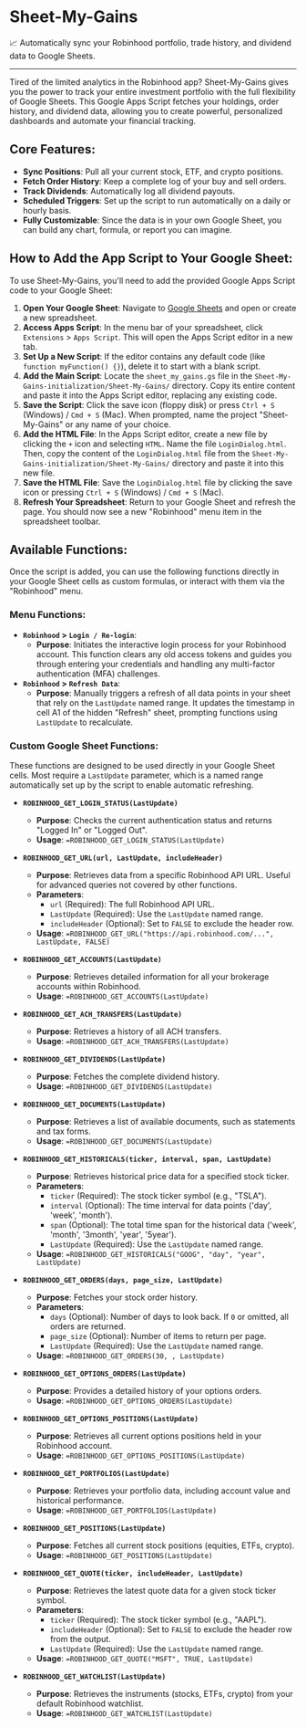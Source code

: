 # Sheet-My-Gains

📈 Automatically sync your Robinhood portfolio, trade history, and dividend data to Google Sheets.

---

Tired of the limited analytics in the Robinhood app? Sheet-My-Gains gives you the power to track your entire investment portfolio with the full flexibility of Google Sheets. This Google Apps Script fetches your holdings, order history, and dividend data, allowing you to create powerful, personalized dashboards and automate your financial tracking.

## Core Features:

* **Sync Positions**: Pull all your current stock, ETF, and crypto positions.
* **Fetch Order History**: Keep a complete log of your buy and sell orders.
* **Track Dividends**: Automatically log all dividend payouts.
* **Scheduled Triggers**: Set up the script to run automatically on a daily or hourly basis.
* **Fully Customizable**: Since the data is in your own Google Sheet, you can build any chart, formula, or report you can imagine.

## How to Add the App Script to Your Google Sheet:

To use Sheet-My-Gains, you'll need to add the provided Google Apps Script code to your Google Sheet:

1.  **Open Your Google Sheet**: Navigate to [Google Sheets](https://docs.google.com/spreadsheets/u/0/) and open or create a new spreadsheet.
2.  **Access Apps Script**: In the menu bar of your spreadsheet, click `Extensions` > `Apps Script`. This will open the Apps Script editor in a new tab.
3.  **Set Up a New Script**: If the editor contains any default code (like `function myFunction() {}`), delete it to start with a blank script.
4.  **Add the Main Script**: Locate the `sheet_my_gains.gs` file in the `Sheet-My-Gains-initialization/Sheet-My-Gains/` directory. Copy its entire content and paste it into the Apps Script editor, replacing any existing code.
5.  **Save the Script**: Click the save icon (floppy disk) or press `Ctrl + S` (Windows) / `Cmd + S` (Mac). When prompted, name the project "Sheet-My-Gains" or any name of your choice.
6.  **Add the HTML File**: In the Apps Script editor, create a new file by clicking the `+` icon and selecting `HTML`. Name the file `LoginDialog.html`. Then, copy the content of the `LoginDialog.html` file from the `Sheet-My-Gains-initialization/Sheet-My-Gains/` directory and paste it into this new file.
7.  **Save the HTML File**: Save the `LoginDialog.html` file by clicking the save icon or pressing `Ctrl + S` (Windows) / `Cmd + S` (Mac).
8.  **Refresh Your Spreadsheet**: Return to your Google Sheet and refresh the page. You should now see a new "Robinhood" menu item in the spreadsheet toolbar.

## Available Functions:

Once the script is added, you can use the following functions directly in your Google Sheet cells as custom formulas, or interact with them via the "Robinhood" menu.

### Menu Functions:

* **`Robinhood` > `Login / Re-login`**:
    * **Purpose**: Initiates the interactive login process for your Robinhood account. This function clears any old access tokens and guides you through entering your credentials and handling any multi-factor authentication (MFA) challenges.
* **`Robinhood` > `Refresh Data`**:
    * **Purpose**: Manually triggers a refresh of all data points in your sheet that rely on the `LastUpdate` named range. It updates the timestamp in cell A1 of the hidden "Refresh" sheet, prompting functions using `LastUpdate` to recalculate.

### Custom Google Sheet Functions:

These functions are designed to be used directly in your Google Sheet cells. Most require a `LastUpdate` parameter, which is a named range automatically set up by the script to enable automatic refreshing.

* **`ROBINHOOD_GET_LOGIN_STATUS(LastUpdate)`**
    * **Purpose**: Checks the current authentication status and returns "Logged In" or "Logged Out".
    * **Usage**: `=ROBINHOOD_GET_LOGIN_STATUS(LastUpdate)`

* **`ROBINHOOD_GET_URL(url, LastUpdate, includeHeader)`**
    * **Purpose**: Retrieves data from a specific Robinhood API URL. Useful for advanced queries not covered by other functions.
    * **Parameters**:
        * `url` (Required): The full Robinhood API URL.
        * `LastUpdate` (Required): Use the `LastUpdate` named range.
        * `includeHeader` (Optional): Set to `FALSE` to exclude the header row.
    * **Usage**: `=ROBINHOOD_GET_URL("https://api.robinhood.com/...", LastUpdate, FALSE)`

* **`ROBINHOOD_GET_ACCOUNTS(LastUpdate)`**
    * **Purpose**: Retrieves detailed information for all your brokerage accounts within Robinhood.
    * **Usage**: `=ROBINHOOD_GET_ACCOUNTS(LastUpdate)`

* **`ROBINHOOD_GET_ACH_TRANSFERS(LastUpdate)`**
    * **Purpose**: Retrieves a history of all ACH transfers.
    * **Usage**: `=ROBINHOOD_GET_ACH_TRANSFERS(LastUpdate)`

* **`ROBINHOOD_GET_DIVIDENDS(LastUpdate)`**
    * **Purpose**: Fetches the complete dividend history.
    * **Usage**: `=ROBINHOOD_GET_DIVIDENDS(LastUpdate)`

* **`ROBINHOOD_GET_DOCUMENTS(LastUpdate)`**
    * **Purpose**: Retrieves a list of available documents, such as statements and tax forms.
    * **Usage**: `=ROBINHOOD_GET_DOCUMENTS(LastUpdate)`

* **`ROBINHOOD_GET_HISTORICALS(ticker, interval, span, LastUpdate)`**
    * **Purpose**: Retrieves historical price data for a specified stock ticker.
    * **Parameters**:
        * `ticker` (Required): The stock ticker symbol (e.g., "TSLA").
        * `interval` (Optional): The time interval for data points ('day', 'week', 'month').
        * `span` (Optional): The total time span for the historical data ('week', 'month', '3month', 'year', '5year').
        * `LastUpdate` (Required): Use the `LastUpdate` named range.
    * **Usage**: `=ROBINHOOD_GET_HISTORICALS("GOOG", "day", "year", LastUpdate)`

* **`ROBINHOOD_GET_ORDERS(days, page_size, LastUpdate)`**
    * **Purpose**: Fetches your stock order history.
    * **Parameters**:
        * `days` (Optional): Number of days to look back. If `0` or omitted, all orders are returned.
        * `page_size` (Optional): Number of items to return per page.
        * `LastUpdate` (Required): Use the `LastUpdate` named range.
    * **Usage**: `=ROBINHOOD_GET_ORDERS(30, , LastUpdate)`

* **`ROBINHOOD_GET_OPTIONS_ORDERS(LastUpdate)`**
    * **Purpose**: Provides a detailed history of your options orders.
    * **Usage**: `=ROBINHOOD_GET_OPTIONS_ORDERS(LastUpdate)`

* **`ROBINHOOD_GET_OPTIONS_POSITIONS(LastUpdate)`**
    * **Purpose**: Retrieves all current options positions held in your Robinhood account.
    * **Usage**: `=ROBINHOOD_GET_OPTIONS_POSITIONS(LastUpdate)`

* **`ROBINHOOD_GET_PORTFOLIOS(LastUpdate)`**
    * **Purpose**: Retrieves your portfolio data, including account value and historical performance.
    * **Usage**: `=ROBINHOOD_GET_PORTFOLIOS(LastUpdate)`

* **`ROBINHOOD_GET_POSITIONS(LastUpdate)`**
    * **Purpose**: Fetches all current stock positions (equities, ETFs, crypto).
    * **Usage**: `=ROBINHOOD_GET_POSITIONS(LastUpdate)`

* **`ROBINHOOD_GET_QUOTE(ticker, includeHeader, LastUpdate)`**
    * **Purpose**: Retrieves the latest quote data for a given stock ticker symbol.
    * **Parameters**:
        * `ticker` (Required): The stock ticker symbol (e.g., "AAPL").
        * `includeHeader` (Optional): Set to `FALSE` to exclude the header row from the output.
        * `LastUpdate` (Required): Use the `LastUpdate` named range.
    * **Usage**: `=ROBINHOOD_GET_QUOTE("MSFT", TRUE, LastUpdate)`

* **`ROBINHOOD_GET_WATCHLIST(LastUpdate)`**
    * **Purpose**: Retrieves the instruments (stocks, ETFs, crypto) from your default Robinhood watchlist.
    * **Usage**: `=ROBINHOOD_GET_WATCHLIST(LastUpdate)`
